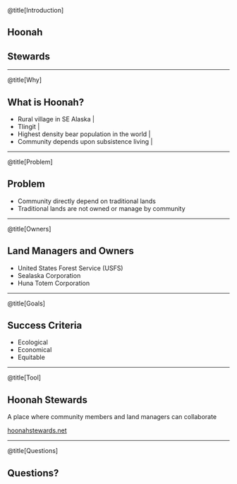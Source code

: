 @title[Introduction]

## Hoonah
## Stewards

---

@title[Why]

## What is Hoonah?

- Rural village in SE Alaska                    |
- Tlingit                                       |
- Highest density bear population in the world  |
- Community depends upon subsistence living     |

---

@title[Problem]  

## Problem

- Community directly depend on traditional lands
- Traditional lands are not owned or manage by community

---

@title[Owners]

## Land Managers and Owners

- United States Forest Service (USFS)
- Sealaska Corporation
- Huna Totem Corporation

---

@title[Goals]

## Success Criteria

- Ecological
- Economical
- Equitable

---

@title[Tool]

## Hoonah Stewards

A place where community members and land managers can collaborate

[hoonahstewards.net](https://www.hoonahstewards.net)

---

@title[Questions]

## Questions?
